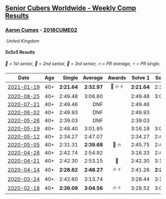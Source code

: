 <style>table {white-space: nowrap;}</style>
<link rel="stylesheet" type="text/css" href="/scw-comp/css/flags.css" />

## [Senior Cubers Worldwide - Weekly Comp Results](/scw-comp/results/)
### [Aaron Cumes](README.md) - [2018CUME02](https://www.worldcubeassociation.org/persons/2018CUME02?event=555)

<i class="flag flag-GB" />&nbsp;United Kingdom

#### 5x5x5 Results

<span style="white-space: nowrap;">🥇 = 1st senior</span>, <span style="white-space: nowrap;">🥈 = 2nd senior</span>, <span style="white-space: nowrap;">🥉 = 3rd senior</span>, <span style="white-space: nowrap;">🔥 = PR average</span>, <span style="white-space: nowrap;">⚡ = PR single</span>.

| Date | Age | Single | Average | Awards | Solve 1 | Solve 2 | Solve 3 | Solve 4 | Solve 5 | Video |
| :--: | :--: | --: | --: | :--: | --: | --: | --: | --: | --: | :-- |
| [2021-01-19](../../results/2021-01-19/555.md) | 40+ | **2:21.64** | **2:32.97** | 🥉 🔥 ⚡ | **2:21.64** | 2:33.04 | 2:26.93 | 2:38.94 | 2:44.68 | [Desktop](https://www.facebook.com/events/801984480354340/permalink/804512616768193) / [Mobile](https://m.facebook.com/events/801984480354340?view=permalink&id=804512616768193) |
| [2020-08-25](../../results/2020-08-25/555.md) | 40+ | 2:49.48 | 3:06.60 |  | 2:49.48 | 3:09.23 | 3:21.10 | DNS | DNS | [Desktop](https://www.facebook.com/events/375269430142971/permalink/376701369999777) / [Mobile](https://m.facebook.com/events/375269430142971?view=permalink&id=376701369999777) |
| [2020-07-21](../../results/2020-07-21/555.md) | 40+ | 2:49.46 | DNF |  | 2:49.46 | DNS | DNS | DNS | DNS | [Desktop](https://www.facebook.com/events/3081159145282455/permalink/3087536224644747) / [Mobile](https://m.facebook.com/events/3081159145282455?view=permalink&id=3087536224644747) |
| [2020-06-02](../../results/2020-06-02/555.md) | 40+ | 2:49.93 | DNF |  | 2:49.93 | DNS | DNS | DNS | DNS | [Desktop](https://www.facebook.com/events/573401076937046/permalink/574489523494868) / [Mobile](https://m.facebook.com/events/573401076937046?view=permalink&id=574489523494868) |
| [2020-05-26](../../results/2020-05-26/555.md) | 40+ | 2:39.03 | DNF |  | 2:39.03 | DNS | DNS | DNS | DNS | [Desktop](https://www.facebook.com/events/637852836799991/permalink/638981980020410) / [Mobile](https://m.facebook.com/events/637852836799991?view=permalink&id=638981980020410) |
| [2020-05-19](../../results/2020-05-19/555.md) | 40+ | 2:48.40 | 3:01.95 |  | 3:16.18 | 3:01.26 | 2:48.40 | DNS | DNS | [Desktop](https://www.facebook.com/events/201300894172579/permalink/202339374068731) / [Mobile](https://m.facebook.com/events/201300894172579?view=permalink&id=202339374068731) |
| [2020-05-12](../../results/2020-05-12/555.md) | 40+ | 2:34.27 | 2:47.07 |  | 2:34.27 | 2:46.89 | 3:00.06 | DNS | DNS | [Desktop](https://www.facebook.com/events/276138643524223/permalink/277556713382416) / [Mobile](https://m.facebook.com/events/276138643524223?view=permalink&id=277556713382416) |
| [2020-05-05](../../results/2020-05-05/555.md) | 40+ | 2:31.31 | **2:39.68** | 🥉 🔥 | 2:45.75 | 2:41.99 | 2:31.31 | DNS | DNS | [Desktop](https://www.facebook.com/events/557526585195168/permalink/558964438384716) / [Mobile](https://m.facebook.com/events/557526585195168?view=permalink&id=558964438384716) |
| [2020-04-28](../../results/2020-04-28/555.md) | 40+ | 2:42.74 | 2:54.92 |  | 3:16.33 | 2:42.74 | 2:45.70 | DNS | DNS | [Desktop](https://www.facebook.com/events/543220986391837/permalink/544360886277847) / [Mobile](https://m.facebook.com/events/543220986391837?view=permalink&id=544360886277847) |
| [2020-04-21](../../results/2020-04-21/555.md) | 40+ | 2:42.30 | 2:53.15 | 🥉 | 2:42.30 | 3:10.71 | 2:46.43 | DNS | DNS | [Desktop](https://www.facebook.com/events/538096063773916/permalink/539523343631188) / [Mobile](https://m.facebook.com/events/538096063773916?view=permalink&id=539523343631188) |
| [2020-04-14](../../results/2020-04-14/555.md) | 40+ | **2:28.62** | **2:48.27** | 🔥 ⚡ | 2:41.26 | **2:28.62** | 3:14.93 | DNS | DNS | [Desktop](https://www.facebook.com/events/1400953806773430/permalink/1401875770014567) / [Mobile](https://m.facebook.com/events/1400953806773430?view=permalink&id=1401875770014567) |
| [2020-03-24](../../results/2020-03-24/555.md) | 40+ | 2:42.60 | 3:13.74 |  | 3:28.44 | 3:10.65 | 3:35.38 | 2:42.60 | 3:02.13 | [Desktop](https://www.facebook.com/events/5078365835514885/permalink/5082204785130990) / [Mobile](https://m.facebook.com/events/5078365835514885?view=permalink&id=5082204785130990) |
| [2020-02-18](../../results/2020-02-18/555.md) | 40+ | **2:39.09** | **3:04.56** | 🔥 ⚡ | 3:28.52 | 3:06.07 | **2:39.09** | DNS | DNS | [Desktop](https://www.facebook.com/events/538921670053895/permalink/541249876487741) / [Mobile](https://m.facebook.com/events/538921670053895?view=permalink&id=541249876487741) |


<!-- Global site tag (gtag.js) - Google Analytics -->
<script async src="https://www.googletagmanager.com/gtag/js?id=UA-86348435-3"></script>
<script>window.dataLayer = window.dataLayer || []; function gtag() {dataLayer.push(arguments);} gtag('js', new Date()); gtag('config', 'UA-86348435-3');</script>
